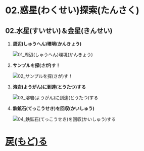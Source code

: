 # 02.惑星(わくせい)探索(たんさく)

## 02.水星(すいせい)＆金星(きんせい)

1. **周辺(しゅうへん)環境(かんきょう)**

	![01_周辺(しゅうへん)環境(かんきょう)](01_周辺(しゅうへん)環境(かんきょう).png "01_周辺(しゅうへん)環境(かんきょう)")

1. **サンプルを探(さが)す！**

	![02_サンプルを探(さが)す！](02_サンプルを探(さが)す！.png "02_サンプルを探(さが)す！")

1. **溶岩(ようがん)に到達(とうたつ)する**

	![03_溶岩(ようがん)に到達(とうたつ)する](03_溶岩(ようがん)に到達(とうたつ)する.png "03_溶岩(ようがん)に到達(とうたつ)する")

1. **鉄鉱石(てっこうせき)を回収(かいしゅう)**

	![04_鉄鉱石(てっこうせき)を回収(かいしゅう)する](04_鉄鉱石(てっこうせき)を回収(かいしゅう)する.png "04_鉄鉱石(てっこうせき)を回収(かいしゅう)する")

# [戻(もど)る](../block02.html)